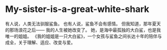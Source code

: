 # My-sister-is-a-great-white-shark
有人说，人类无法驯服鲨鱼。 也有人说，鲨鱼不会有感情。 但我知道，那年夏天的那场浪花之后—— 我的人生被她改变了。 她，是海中最孤独的大白鲨，也是我唯一的姐姐。  《我的姐姐是一只大白鲨》，一个女孩与鲨鱼之间长达十年的陪伴与成全，关于理解、适应、改变与爱。
